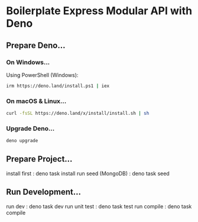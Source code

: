 # Boilerplate Express Modular API with Deno

## Prepare Deno...


### On Windows...
Using PowerShell (Windows):
```bash
irm https://deno.land/install.ps1 | iex
```

### On macOS & Linux...
```bash
curl -fsSL https://deno.land/x/install/install.sh | sh
```

### Upgrade Deno...
```bash
deno upgrade
```

## Prepare Project...

install first : deno task install
run seed (MongoDB) : deno task seed

## Run Development...

run dev : deno task dev
run unit test : deno task test
run compile : deno task compile

